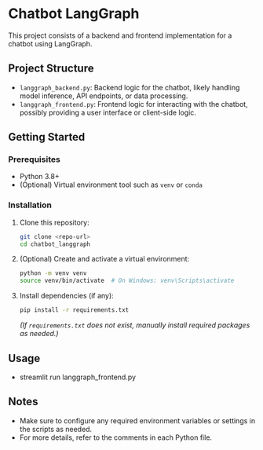 # Chatbot LangGraph

This project consists of a backend and frontend implementation for a chatbot using LangGraph.

## Project Structure

- `langgraph_backend.py`: Backend logic for the chatbot, likely handling model inference, API endpoints, or data processing.
- `langgraph_frontend.py`: Frontend logic for interacting with the chatbot, possibly providing a user interface or client-side logic.

## Getting Started

### Prerequisites

- Python 3.8+
- (Optional) Virtual environment tool such as `venv` or `conda`

### Installation

1. Clone this repository:
   ```bash
   git clone <repo-url>
   cd chatbot_langgraph
   ```
2. (Optional) Create and activate a virtual environment:
   ```bash
   python -m venv venv
   source venv/bin/activate  # On Windows: venv\Scripts\activate
   ```
3. Install dependencies (if any):
   ```bash
   pip install -r requirements.txt
   ```
   _(If `requirements.txt` does not exist, manually install required packages as needed.)_

## Usage
- streamlit run langgraph_frontend.py

## Notes

- Make sure to configure any required environment variables or settings in the scripts as needed.
- For more details, refer to the comments in each Python file.


